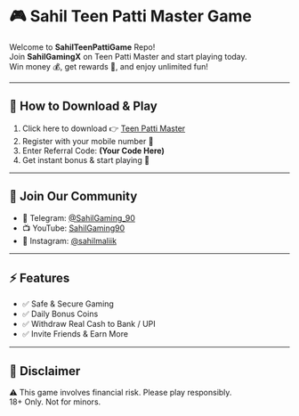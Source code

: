 # 🎮 Sahil Teen Patti Master Game

Welcome to **SahilTeenPattiGame** Repo!  
Join **SahilGamingX** on Teen Patti Master and start playing today.  
Win money 💰, get rewards 🎁, and enjoy unlimited fun!  

---

## 📲 How to Download & Play
1. Click here to download 👉 [Teen Patti Master](https://www.earntp.com/m/zi1t6g)  
2. Register with your mobile number 📱  
3. Enter Referral Code: **(Your Code Here)**  
4. Get instant bonus & start playing 🚀  

---

## 📢 Join Our Community
- 🔗 Telegram: [@SahilGaming_90](https://t.me/SahilGaming_90)  
- 📺 YouTube: [SahilGaming90](https://youtube.com/@sahilgaming90)  
- 📸 Instagram: [@sahilmaliik](https://instagram.com/sahilmaliik)  

---

## ⚡ Features
- ✅ Safe & Secure Gaming  
- ✅ Daily Bonus Coins  
- ✅ Withdraw Real Cash to Bank / UPI  
- ✅ Invite Friends & Earn More  

---

## 📜 Disclaimer
⚠️ This game involves financial risk. Please play responsibly.  
18+ Only. Not for minors.


